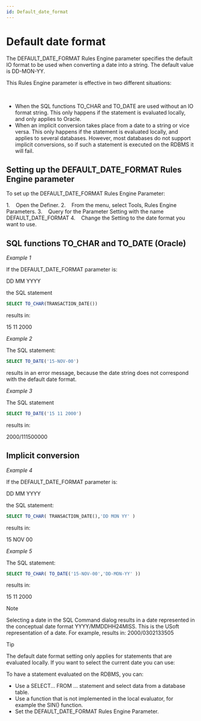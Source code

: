 ```yaml
---
id: Default_date_format
---
```


# Default date format

The DEFAULT_DATE_FORMAT Rules Engine parameter specifies the default IO format to be used when converting a date into a string. The default value is DD-MON-YY.

This Rules Engine parameter is effective in two different situations:

 

- When the SQL functions TO_CHAR and TO_DATE are used without an IO format string. This only happens if the statement is evaluated locally, and only applies to Oracle.
- When an implicit conversion takes place from a date to a string or vice versa. This only happens if the statement is evaluated locally, and applies to several databases. However, most databases do not support implicit conversions, so if such a statement is executed on the RDBMS it will fail.

## Setting up the DEFAULT_DATE_FORMAT Rules Engine parameter


To set up the DEFAULT_DATE_FORMAT Rules Engine Parameter:

1.    Open the Definer.
2.    From the menu, select Tools, Rules Engine Parameters.
3.    Query for the Parameter Setting with the name DEFAULT_DATE_FORMAT
4.    Change the Setting to the date format you want to use.

## SQL functions TO_CHAR and TO_DATE (Oracle)

*Example 1*

If the DEFAULT_DATE_FORMAT parameter is:

DD MM YYYY

the SQL statement

```sql
SELECT TO_CHAR(TRANSACTION_DATE())
```

results in:

15 11 2000

*Example 2*

The SQL statement:

```sql
SELECT TO_DATE('15-NOV-00')
```

results in an error message, because the date string does not correspond with the default date format.

*Example 3*

The SQL statement

```sql
SELECT TO_DATE('15 11 2000')
```

results in:

2000/111500000

## Implicit conversion

*Example 4*

If the DEFAULT_DATE_FORMAT parameter is:

DD MM YYYY

the SQL statement:

```sql
SELECT TO_CHAR( TRANSACTION_DATE(),'DD MON YY' )
```

results in:

15 NOV 00

*Example 5*

The SQL statement:

```sql
SELECT TO_CHAR( TO_DATE('15-NOV-00','DD-MON-YY' ))
```

results in:

15 11 2000

> [!NOTE]
> Selecting a date in the SQL Command dialog results in a date represented in the conceptual date format YYYY/MMDDHH24MISS. This is the USoft representation of a date. For example,
> results in:
> 2000/0302133505

> [!TIP]
> The default date format setting only applies for statements that are evaluated locally. If you want to select the current date you can use:

To have a statement evaluated on the RDBMS, you can:

- Use a SELECT... FROM ... statement and select data from a database table.
- Use a function that is not implemented in the local evaluator, for example the SIN() function.
- Set the DEFAULT_DATE_FORMAT Rules Engine Parameter.